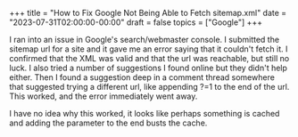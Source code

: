 +++
title = "How to Fix Google Not Being Able to Fetch sitemap.xml"
date = "2023-07-31T02:00:00-00:00"
draft = false
topics = ["Google"]
+++

I ran into an issue in Google's search/webmaster console. I submitted the sitemap url for a site and it gave me an error saying that it couldn't fetch it. I confirmed that the XML was valid and that the url was reachable, but still no luck. I also tried a number of suggestions I found online but they didn't help either. Then I found a suggestion deep in a comment thread somewhere that suggested trying a different url, like appending ?=1 to the end of the url. This worked, and the error immediately went away.

I have no idea why this worked, it looks like perhaps something is cached and adding the parameter to the end busts the cache. 